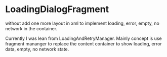 # LoadingDialogFragment
without add one more layout in xml to implement loading, error, empty, no network in the container.

Currently I was lean from LoadingAndRetryManager. Mainly concept is use fragment mananger to replace the content container to show loading, error data, empty, no network state.
